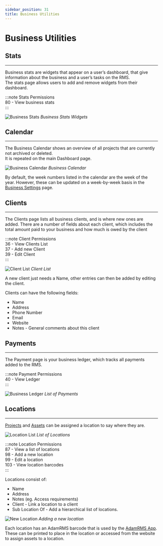 ```yaml
---
sidebar_position: 31
title: Business Utilities
---
```


# Business Utilities

## Stats
---
Business stats are widgets that appear on a user’s dashboard, that give information about the business and a user’s tasks on the RMS.  
The stats page allows users to add and remove widgets from their dashboard.

:::note Stats Permissions  
80 - View business stats  
:::

![Business Stats](/img/tutorial/businesses/utilities-stats.png "Business Stats Widgets")
*Business Stats Widgets*

## Calendar
---
The Business Calendar shows an overview of all projects that are currently not archived or deleted.  
It is repeated on the main Dashboard page.

![Business Calendar](/img/tutorial/businesses/utilities-calendar.png "Business Calendar")
*Business Calendar*

By default, the week numbers listed in the calendar are the week of the year. However, these can be updated on a week-by-week basis in the [Business Settings](./business-settings) page.

## Clients
---
The Clients page lists all business clients, and is where new ones are added.
There are a number of fields about each client, which includes the total amount paid to your business and how much is owed by the client

:::note Client Permissions  
36 - View Clients List  
37 - Add new Client  
39 - Edit Client  
:::

![Client List](/img/tutorial/businesses/utilities-clients.png)
*Client List*

A new client just needs a Name, other entries can then be added by editing the client.

Clients can have the following fields:
- Name
- Address
- Phone Number
- Email
- Website
- Notes - General comments about this client


## Payments
---
The Payment page is your business ledger, which tracks all payments added to the RMS.

:::note Payment Permissions  
40 - View Ledger  
:::

![Business Ledger](/img/tutorial/businesses/utilities-ledger.png "Business Ledger")
*List of Payments*

## Locations
---
[Projects](./../projects/overview) and [Assets](./../assets) can be assigned a location to say where they are.

![Location List](/img/tutorial/businesses/utilities-locations.png "Location List")
*List of Locations*

:::note Location Permissions  
87 - View a list of locations  
98 - Add a new location  
99 - Edit a location  
103 - View location barcodes  
::: 

Locations consist of:
- Name
- Address
- Notes (eg. Access requirements)
- Client - Link a location to a client
- Sub Location Of - Add a hierarchical list of locations.

![New Location](/img/tutorial/businesses/utilities-locations-new.png "New Location popup")
*Adding a new location*

Each location has an AdamRMS barcode that is used by the [AdamRMS App](./../app/adam-rms-app). These can be printed to place in the location or accessed from the website to assign assets to a location.
